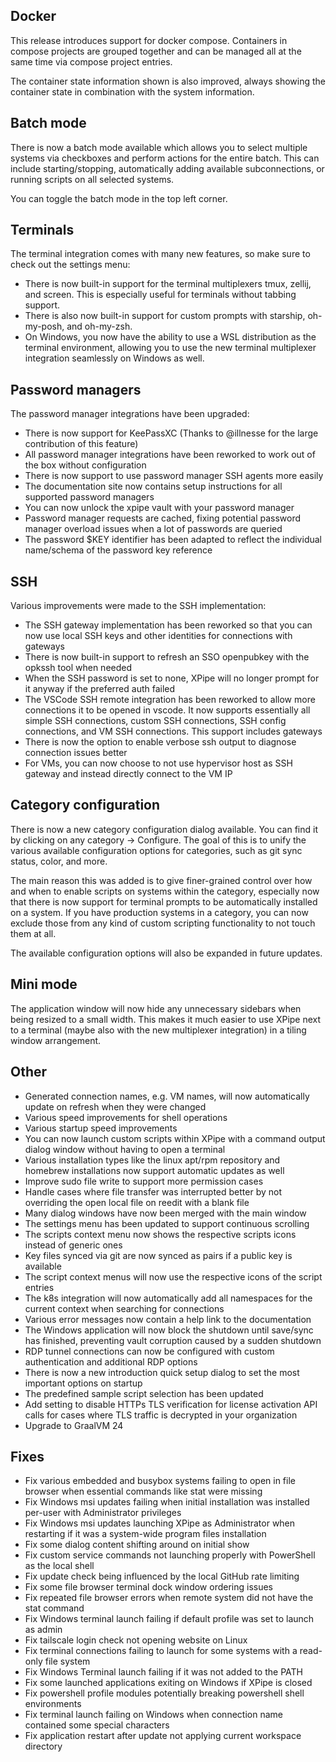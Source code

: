 ## Docker

This release introduces support for docker compose. Containers in compose projects are grouped together and can be managed all at the same time via compose project entries.

The container state information shown is also improved, always showing the container state in combination with the system information.

## Batch mode

There is now a batch mode available which allows you to select multiple systems via checkboxes and perform actions for the entire batch. This can include starting/stopping, automatically adding available subconnections, or running scripts on all selected systems.

You can toggle the batch mode in the top left corner.

## Terminals

The terminal integration comes with many new features, so make sure to check out the settings menu:
- There is now built-in support for the terminal multiplexers tmux, zellij, and screen. This is especially useful for terminals without tabbing support.
- There is also now built-in support for custom prompts with starship, oh-my-posh, and oh-my-zsh.
- On Windows, you now have the ability to use a WSL distribution as the terminal environment, allowing you to use the new terminal multiplexer integration seamlessly on Windows as well.

## Password managers

The password manager integrations have been upgraded:
- There is now support for KeePassXC (Thanks to @illnesse for the large contribution of this feature)
- All password manager integrations have been reworked to work out of the box without configuration
- There is now support to use password manager SSH agents more easily
- The documentation site now contains setup instructions for all supported password managers
- You can now unlock the xpipe vault with your password manager
- Password manager requests are cached, fixing potential password manager overload issues when a lot of passwords are queried
- The password $KEY identifier has been adapted to reflect the individual name/schema of the password key reference

## SSH

Various improvements were made to the SSH implementation:
- The SSH gateway implementation has been reworked so that you can now use local SSH keys and other identities for connections with gateways
- There is now built-in support to refresh an SSO openpubkey with the opkssh tool when needed
- When the SSH password is set to none, XPipe will no longer prompt for it anyway if the preferred auth failed
- The VSCode SSH remote integration has been reworked to allow more connections it to be opened in vscode. It now supports essentially all simple SSH connections, custom SSH connections, SSH config connections, and VM SSH connections. This support includes gateways
- There is now the option to enable verbose ssh output to diagnose connection issues better
- For VMs, you can now choose to not use hypervisor host as SSH gateway and instead directly connect to the VM IP

## Category configuration

There is now a new category configuration dialog available. You can find it by clicking on any category -> Configure. The goal of this is to unify the various available configuration options for categories, such as git sync status, color, and more.

The main reason this was added is to give finer-grained control over how and when to enable scripts on systems within the category, especially now that there is now support for terminal prompts to be automatically installed on a system. If you have production systems in a category, you can now exclude those from any kind of custom scripting functionality to not touch them at all. 

The available configuration options will also be expanded in future updates.

## Mini mode

The application window will now hide any unnecessary sidebars when being resized to a small width. This makes it much easier to use XPipe next to a terminal (maybe also with the new multiplexer integration) in a tiling window arrangement.

## Other

- Generated connection names, e.g. VM names, will now automatically update on refresh when they were changed
- Various speed improvements for shell operations
- Various startup speed improvements
- You can now launch custom scripts within XPipe with a command output dialog window without having to open a terminal
- Various installation types like the linux apt/rpm repository and homebrew installations now support automatic updates as well
- Improve sudo file write to support more permission cases
- Handle cases where file transfer was interrupted better by not overriding the open local file on reedit with a blank file
- Many dialog windows have now been merged with the main window
- The settings menu has been updated to support continuous scrolling
- The scripts context menu now shows the respective scripts icons instead of generic ones
- Key files synced via git are now synced as pairs if a public key is available
- The script context menus will now use the respective icons of the script entries
- The k8s integration will now automatically add all namespaces for the current context when searching for connections
- Various error messages now contain a help link to the documentation
- The Windows application will now block the shutdown until save/sync has finished, preventing vault corruption caused by a sudden shutdown
- RDP tunnel connections can now be configured with custom authentication and additional RDP options
- There is now a new introduction quick setup dialog to set the most important options on startup
- The predefined sample script selection has been updated
- Add setting to disable HTTPs TLS verification for license activation API calls for cases where TLS traffic is decrypted in your organization
- Upgrade to GraalVM 24

## Fixes

- Fix various embedded and busybox systems failing to open in file browser when essential commands like stat were missing
- Fix Windows msi updates failing when initial installation was installed per-user with Administrator privileges
- Fix Windows msi updates launching XPipe as Administrator when restarting if it was a system-wide program files installation
- Fix some dialog content shifting around on initial show
- Fix custom service commands not launching properly with PowerShell as the local shell
- Fix update check being influenced by the local GitHub rate limiting
- Fix some file browser terminal dock window ordering issues
- Fix repeated file browser errors when remote system did not have the stat command
- Fix Windows terminal launch failing if default profile was set to launch as admin
- Fix tailscale login check not opening website on Linux
- Fix terminal connections failing to launch for some systems with a read-only file system
- Fix Windows Terminal launch failing if it was not added to the PATH
- Fix some launched applications exiting on Windows if XPipe is closed
- Fix powershell profile modules potentially breaking powershell shell environments
- Fix terminal launch failing on Windows when connection name contained some special characters
- Fix application restart after update not applying current workspace directory
